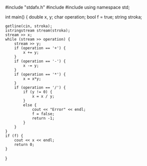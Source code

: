 #include "stdafx.h"
#include <iostream>
#include <sstream>
using namespace std;

int main()
{
	double x, y;
	char operation;
	bool f = true;
	string stroka;
	
	getline(cin, stroka);
	istringstream stream(stroka);
	stream >> x;
	while (stream >> operation) {
		stream >> y;
		if (operation == '+') {
			x += y;
		}
		if (operation == '-') {
			x -= y;
		}
		if (operation == '*') {
			x = x*y;
		}
		if (operation == '/') {
			if (y != 0) {
				x = x / y;
			}
			else {
				cout << "Error" << endl;
				f = false;
				return -1;
			}
		}
	}
	if (f) {
		cout << x << endl;
		return 0;
	}
}

